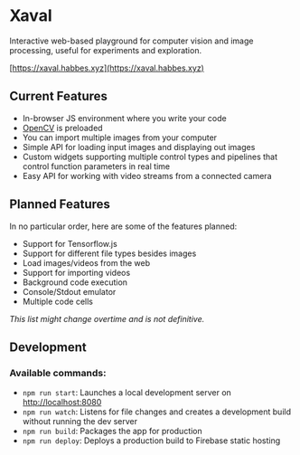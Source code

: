 # Xaval

Interactive web-based playground for computer vision and image processing, useful for experiments and exploration.

[https://xaval.habbes.xyz](https://xaval.habbes.xyz)

## Current Features

- In-browser JS environment where you write your code
- [OpenCV](https://docs.opencv.org/3.4.1/d5/d10/tutorial_js_root.html) is preloaded
- You can import multiple images from your computer
- Simple API for loading input images and displaying out images
- Custom widgets supporting multiple control types and pipelines that control function parameters in real time
- Easy API for working with video streams from a connected camera

## Planned Features

In no particular order, here are some of the features planned:

- Support for Tensorflow.js
- Support for different file types besides images
- Load images/videos from the web
- Support for importing videos
- Background code execution
- Console/Stdout emulator
- Multiple code cells

*This list might change overtime and is not definitive.*

## Development

### Available commands:

- `npm run start`: Launches a local development server on [http://localhost:8080](http://localhost:8080)
- `npm run watch`: Listens for file changes and creates a development build without running the dev server
- `npm run build`: Packages the app for production
- `npm run deploy`: Deploys a production build to Firebase static hosting